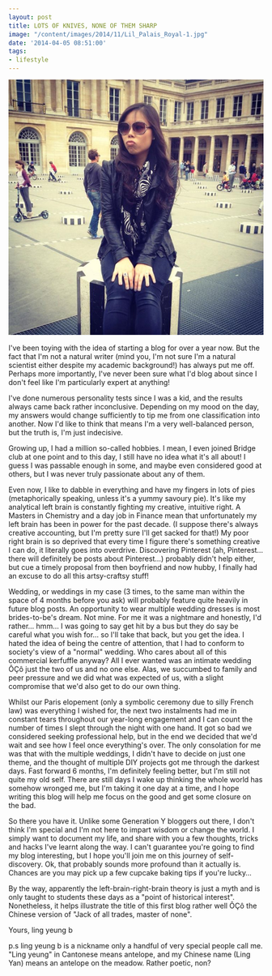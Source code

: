 ```yaml
---
layout: post
title: LOTS OF KNIVES, NONE OF THEM SHARP
image: "/content/images/2014/11/Lil_Palais_Royal-1.jpg"
date: '2014-04-05 08:51:00'
tags:
- lifestyle
---
```


![Intro photo](/content/images/2014/Apr/Lil_Palais_Royal-1.jpg)

I've been toying with the idea of starting a blog for over a year now. But the fact that I'm not a natural writer (mind you, I'm not sure I'm a natural scientist either despite my academic background!) has always put me off. Perhaps more importantly, I've never been sure what I'd blog about since I don't feel like I'm particularly expert at anything!

I've done numerous personality tests since I was a kid, and the results always came back rather inconclusive. Depending on my mood on the day, my answers would change sufficiently to tip me from one classification into another. Now I'd like to think that means I'm a very well-balanced person, but the truth is, I'm just indecisive. 

Growing up, I had a million so-called hobbies. I mean, I even joined Bridge club at one point and to this day, I still have no idea what it's all about! I guess I was passable enough in some, and maybe even considered good at others, but I was never truly passionate about any of them. 

Even now, I like to dabble in everything and have my fingers in lots of pies (metaphorically speaking, unless it's a yummy savoury pie). It's like my analytical left brain is constantly fighting my creative, intuitive right. A Masters in Chemistry and a day job in Finance mean that unfortunately my left brain has been in power for the past decade. (I suppose there's always creative accounting, but I'm pretty sure I'll get sacked for that!) My poor right brain is so deprived that every time I figure there's something creative I can do, it literally goes into overdrive. Discovering Pinterest (ah, Pinterest… there will definitely be posts about Pinterest…) probably didn't help either, but cue a timely proposal from then boyfriend and now hubby, I finally had an excuse to do all this artsy-craftsy stuff!

Wedding, or weddings in my case (3 times, to the same man within the space of 4 months before you ask) will probably feature quite heavily in future blog posts. An opportunity to wear multiple wedding dresses is most brides-to-be's dream. Not mine. For me it was a nightmare and honestly, I'd rather… hmm… I was going to say get hit by a bus but they do say be careful what you wish for… so I'll take that back, but you get the idea. I hated the idea of being the centre of attention, that I had to conform to society's view of a "normal" wedding. Who cares about all of this commercial kerfuffle anyway? All I ever wanted was an intimate wedding ÔÇô just the two of us and no one else. Alas, we succumbed to family and peer pressure and we did what was expected of us, with a slight compromise that we'd also get to do our own thing.

Whilst our Paris elopement (only a symbolic ceremony due to silly French law) was everything I wished for, the next two instalments had me in constant tears throughout our year-long engagement and I can count the number of times I slept through the night with one hand. It got so bad we considered seeking professional help, but in the end we decided that we'd wait and see how I feel once everything's over. The only consolation for me was that with the multiple weddings, I didn't have to decide on just one theme, and the thought of multiple DIY projects got me through the darkest days. Fast forward 6 months, I'm definitely feeling better, but I'm still not quite my old self. There are still days I wake up thinking the whole world has somehow wronged me, but I'm taking it one day at a time, and I hope writing this blog will help me focus on the good and get some closure on the bad.

So there you have it. Unlike some Generation Y bloggers out there, I don't think I'm special and I'm not here to impart wisdom or change the world. I simply want to document my life, and share with you a few thoughts, tricks and hacks I've learnt along the way. I can't guarantee you're going to find my blog interesting, but I hope you'll join me on this journey of self-discovery. Ok, that probably sounds more profound than it actually is. Chances are you may pick up a few cupcake baking tips if you're lucky…

By the way, apparently the left-brain-right-brain theory is just a myth and is only taught to students these days as a "point of historical interest". Nonetheless, it helps illustrate the title of this first blog rather well ÔÇô the Chinese version of "Jack of all trades, master of none".

Yours,
ling yeung b

p.s ling yeung b is a nickname only a handful of very special people call me. "Ling yeung" in Cantonese means antelope, and my Chinese name (Ling Yan) means an antelope on the meadow. Rather poetic, non?

